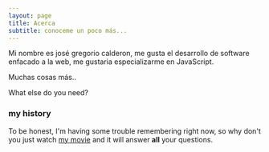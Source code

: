 ```yaml
---
layout: page
title: Acerca
subtitle: conoceme un poco más...
---
```


Mi nombre es josé gregorio calderon, me gusta el desarrollo de software
enfacado a la web, me gustaria especializarme en JavaScript.

Muchas cosas más..

What else do you need?

### my history

To be honest, I'm having some trouble remembering right now, so why don't you just watch [my movie](http://en.wikipedia.org/wiki/The_Princess_Bride_%28film%29) and it will answer **all** your questions.

